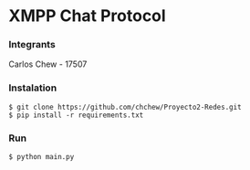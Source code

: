 # XMPP Chat Protocol
### Integrants
Carlos Chew - 17507

### Instalation
```
$ git clone https://github.com/chchew/Proyecto2-Redes.git
$ pip install -r requirements.txt
```
### Run
```
$ python main.py
```
